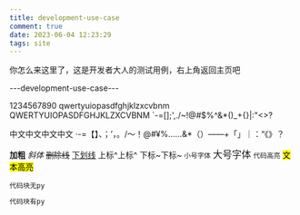 ```yaml
---
title: development-use-case
comment: true
date: 2023-06-04 12:23:29
tags: site
---
```

你怎么来这里了，这是开发者大人的测试用例，右上角返回主页吧

---development-use-case---

1234567890
qwertyuiopasdfghjklzxcvbnm
QWERTYUIOPASDFGHJKLZXCVBNM
`-=[]\;',./~!@#$%^&*()_+{}|:"<>?

中文中文中文中文
·-=【】、；’，。/～！@#¥%……&*（）——+「」｜：“《》？

**加粗** *斜体* ~~删除线~~ <u>下划线</u> 上标^上标^ 下标~下标~ <small>小号字体</small> <big>大号字体</big> `代码高亮` <mark>文本高亮<mark>

```
代码块无py
```

```py
代码块有py
```
